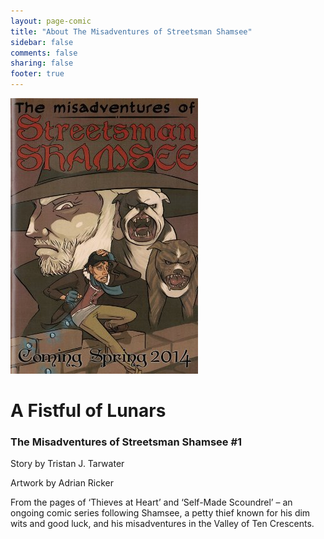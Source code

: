 ```yaml
---
layout: page-comic
title: "About The Misadventures of Streetsman Shamsee"
sidebar: false
comments: false
sharing: false
footer: true
---
```


<div class="row">
  <div class="small-12">
    <img src="/images/comics/ComingSoon-small.jpg" alt="The Misadventures of Streetsman Shamsee, coming soon" class="left">
    <h1>A Fistful of Lunars</h1>
    <h3 class="subheader">The Misadventures of Streetsman Shamsee #1</h3>
<p>Story by Tristan J. Tarwater</p>
<p>Artwork by Adrian Ricker</p>

<p>From the pages of ‘Thieves at Heart’ and ‘Self-Made Scoundrel’ – an ongoing comic series following Shamsee, a petty thief known for his dim wits and good luck, and his misadventures in the Valley of Ten Crescents.</p>
  </div>
</div>
